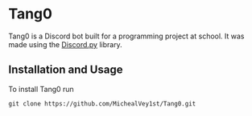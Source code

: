 # Tang0
Tang0 is a Discord bot built for a programming project at school. It was made using the [Discord.py](https://discordpy.readthedocs.io/en/stable/) library.

## Installation and Usage
To install Tang0 run
```
git clone https://github.com/MichealVey1st/Tang0.git
``` 